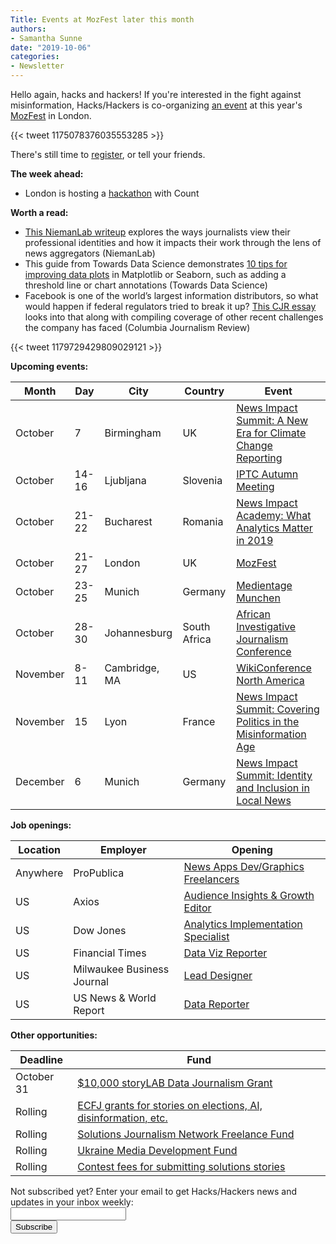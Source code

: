 ```yaml
---
Title: Events at MozFest later this month
authors: 
- Samantha Sunne
date: "2019-10-06"
categories:
- Newsletter
---
```


Hello again, hacks and hackers! If you're interested in the fight against misinformation, Hacks/Hackers is co-organizing [an event](https://london.misinfocon.com/) at this year's [MozFest](https://www.mozillafestival.org/en/) in London.

{{< tweet 1175078376035553285 >}}

There's still time to [register](https://www.eventbrite.com/e/misinfocon-london-2019-a-global-summit-on-misinformation-tickets-68502002333), or tell your friends.

**The week ahead:**

* London is hosting a [hackathon](https://www.eventbrite.co.uk/e/hackshackers-london-x-count-data-hackathon-tickets-72903047979?internal_ref=login) with Count

**Worth a read:**

* [This NiemanLab writeup](https://www.niemanlab.org/2019/09/glory-and-honor-how-professional-identity-shapes-the-way-journalists-do-their-work/) explores the ways journalists view their professional identities and how it impacts their work through the lens of news aggregators (NiemanLab)
* This guide from Towards Data Science demonstrates [10 tips for improving data plots](https://towardsdatascience.com/10-tips-to-improve-your-plotting-f346fa468d18) in Matplotlib or Seaborn, such as adding a threshold line or chart annotations (Towards Data Science)
* Facebook is one of the world’s largest information distributors, so what would happen if federal regulators tried to break it up? [This CJR essay](https://www.cjr.org/the_media_today/facebook-leak-warren.php) looks into that along with compiling coverage of other recent challenges the company has faced (Columbia Journalism Review)

{{< tweet 1179729429809029121 >}}

**Upcoming events:**

| Month | Day | City | Country | Event |
| ----- | --- | ---- | ------- | ----- |
October | 7 | Birmingham | UK | [News Impact Summit: A New Era for Climate Change Reporting](https://medium.com/we-are-the-european-journalism-centre/whats-new-in-climate-politics-and-local-reporting-join-our-free-news-impact-events-and-find-out-3c9bf2a833af)
October | 14-16 | Ljubljana | Slovenia | [IPTC Autumn Meeting](https://iptc.org/events/autumn-meeting-2019/)
October | 21-22 | Bucharest | Romania | [News Impact Academy: What Analytics Matter in 2019](https://medium.com/we-are-the-european-journalism-centre/whats-new-in-climate-politics-and-local-reporting-join-our-free-news-impact-events-and-find-out-3c9bf2a833af)
October | 21-27 | London | UK | [MozFest](https://www.mozillafestival.org/en/)
October | 23-25 | Munich | Germany | [Medientage Munchen](https://medientage.de/?lang=en)
October | 28-30 | Johannesburg | South Africa | [African Investigative Journalism Conference](http://journalism.co.za/aijc/)
November | 8-11 | Cambridge, MA | US | [WikiConference North America](https://www.eventbrite.com/e/wikiconference-north-america-tickets-68189607953)
November | 15 | Lyon | France | [News Impact Summit: Covering Politics in the Misinformation Age](https://medium.com/we-are-the-european-journalism-centre/whats-new-in-climate-politics-and-local-reporting-join-our-free-news-impact-events-and-find-out-3c9bf2a833af)
December | 6 | Munich | Germany | [News Impact Summit: Identity and Inclusion in Local News](https://medium.com/we-are-the-european-journalism-centre/whats-new-in-climate-politics-and-local-reporting-join-our-free-news-impact-events-and-find-out-3c9bf2a833af)

**Job openings:**

| Location | Employer | Opening |
| -------- | -------- | ------- |
Anywhere | ProPublica | [News Apps Dev/Graphics Freelancers](https://www.propublica.org/jobs/news-apps-developer-graphics-freelancers)
US | Axios | [Audience Insights & Growth Editor](https://careers.journalists.org/jobs/12865347/editor-audience-insights-and-growth)
US | Dow Jones | [Analytics Implementation Specialist](https://www.cisionjobs.co.uk/job/98857/analytics-implementation-specialist-dow-jones-nj/)
US | Financial Times | [Data Viz Reporter](https://www.cisionjobs.co.uk/job/98868/data-visualization-reporter-money-media-ny/)
US | Milwaukee Business Journal | [Lead Designer](https://www.snd.org/jobs/view/lead-designer-26/)
US | US News & World Report | [Data Reporter](https://mediajobs.poynter.org/job-details/4181/data-reporter/?ix=2#top-pagination)

**Other opportunities:**

| Deadline | Fund |
| -------- | ---- |
October 31 | [$10,000 storyLAB Data Journalism Grant](https://pulitzercenter.org/storylab-data-journalism-grant)
Rolling | [ECFJ grants for stories on elections, AI, disinformation, etc.](https://www.eyebeam.org/eyebeam-center-for-the-future-of-journalism/)
Rolling | [Solutions Journalism Network Freelance Fund](https://thewholestory.solutionsjournalism.org/now-offering-travel-funds-for-freelancers-857c49f9b395)
Rolling | [Ukraine Media Development Fund](http://ijnet.org/en/opportunities/media-development-grants-available-ukraine)
Rolling | [Contest fees for submitting solutions stories](https://thewholestory.solutionsjournalism.org/submitting-your-solutions-story-to-a-journalism-award-contest-we-can-help-with-the-fees-12b3e3ab6b01?mc_cid=57b074cc10&mc_eid=f9f525b1fd)

<div id="mc_embed_signup"><form id="mc-embedded-subscribe-form" class="validate" action="//hackshackers.us1.list-manage.com/subscribe/post?u=c56f2e53d5ed6ef87f8aaa75c&amp;id=fb2bc6f10b" method="post" name="mc-embedded-subscribe-form" novalidate="" target="_blank">

<div id="mc_embed_signup_scroll">

<div class="mc-field-group"><label for="mce-EMAIL">Not subscribed yet? Enter your email to get Hacks/Hackers news and updates in your inbox weekly:  </label></div>

<div class="mc-field-group"><input id="mce-EMAIL" class="required email" name="EMAIL" type="email" value="" /></div>

<!-- real people should not fill this in and expect good things - do not remove this or risk form bot signups-->

<div style="position: absolute; left: -5000px;"><input tabindex="-1" name="b_c56f2e53d5ed6ef87f8aaa75c_fb2bc6f10b" type="text" value="" /></div>

<div class="clear"><input id="mc-embedded-subscribe" class="button" name="subscribe" type="submit" value="Subscribe" /></div>

</div>

</form></div>

<!--End mc_embed_signup-->

<meta name="twitter:card" content="summary">

<meta name="twitter:image:src" content="https://hackshackers.com/content-images/about/hackshackers_logomark.png">
